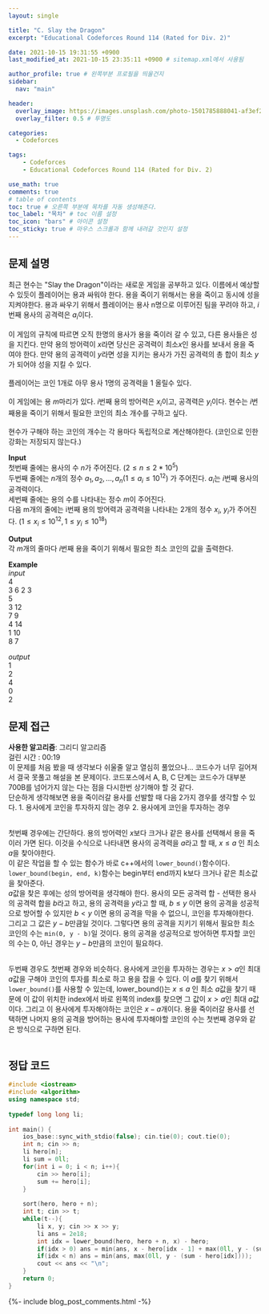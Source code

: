 ```yaml
---
layout: single

title: "C. Slay the Dragon"
excerpt: "Educational Codeforces Round 114 (Rated for Div. 2)"

date: 2021-10-15 19:31:55 +0900
last_modified_at: 2021-10-15 23:35:11 +0900 # sitemap.xml에서 사용됨

author_profile: true # 왼쪽부분 프로필을 띄울건지
sidebar:
  nav: "main"

header:
  overlay_image: https://images.unsplash.com/photo-1501785888041-af3ef285b470?ixlib=rb-1.2.1&ixid=eyJhcHBfaWQiOjEyMDd9&auto=format&fit=crop&w=1350&q=80
  overlay_filter: 0.5 # 투명도

categories: 
  - Codeforces

tags: 
    - Codeforces
    - Educational Codeforces Round 114 (Rated for Div. 2)

use_math: true
comments: true
# table of contents
toc: true # 오른쪽 부분에 목차를 자동 생성해준다.
toc_label: "목차" # toc 이름 설정
toc_icon: "bars" # 아이콘 설정
toc_sticky: true # 마우스 스크롤과 함께 내려갈 것인지 설정
---  
```



## 문제 설명  
최근 현수는 "Slay the Dragon"이라는 새로운 게임을 공부하고 있다. 이름에서 예상할 수 있듯이 플레이어는 용과 싸워야 한다. 용을 죽이기 위해서는 용을 죽이고 동시에 성을 지켜야한다. 용과 싸우기 위해서 플레이어는 용사 n명으로 이루어진 팀을 꾸려야 하고, $i$번째 용사의 공격력은 $a_i$이다.  
<br>
이 게임의 규칙에 따르면 오직 한명의 용사가 용을 죽이러 갈 수 있고, 다른 용사들은 성을 지킨다. 만약 용의 방어력이 $x$라면 당신은 공격력이 최소$x$인 용사를 보내서 용을 죽여야 한다. 만약 용의 공격력이 $y$라면 성을 지키는 용사가 가진 공격력의 총 합이 최소 $y$가 되어야 성을 지킬 수 있다.  
<br>
플레이어는 코인 1개로 아무 용사 1명의 공격력을 $1$ 올릴수 있다.  
<br>
이 게임에는 용 $m$마리가 있다. $i$번째 용의 방어력은 $x_i$이고, 공격력은 $y_i$이다. 현수는 $i$번째용을 죽이기 위해서 필요한 코인의 최소 개수를 구하고 싶다.  
<br>
현수가 구해야 하는 코인의 개수는 각 용마다 독립적으로 계산해야한다. (코인으로 인한 강화는 저장되지 않는다.)  

__Input__  
첫번째 줄에는 용사의 수 $n$가 주어진다. $(2 \le n \le 2*10^5)$  <br>
두번째 줄에는 $n$개의 정수 $a_1, a_2, ..., a_n(1 \le a_i \le 10^12)$ 가 주어진다. $a_i$는 $i$번째 용사의 공격력이다.  <br>
세번째 줄에는 용의 수를 나타내는 정수 $m$이 주어진다.  <br>
다음 m개의 줄에는 i번째 용의 방어력과 공격력을 나타내는 2개의 정수 $x_i$, $y_i$가 주어진다. $(1 \le x_i \le 10^12, 1 \le y_i \le 10^18)$  


__Output__  
각 $m$개의 줄마다 $i$번째 용을 죽이기 위해서 필요한 최소 코인의 값을 출력한다.  

__Example__  
_input_  
4  
3 6 2 3  
5  
3 12  
7 9  
4 14  
1 10  
8 7  
  
  
_output_  
1  
2  
4  
0  
2  
   

## 문제 접근
__사용한 알고리즘__: 그리디 알고리즘    
걸린 시간 : 00:19  
이 문제를 처음 봤을 때 생각보다 쉬울줄 알고 열심히 풀었으나... 코드수가 너무 길어져서 결국 못풀고 해설을 본 문제이다. 코드포스에서 A, B, C 단계는 코드수가 대부분 700B를 넘어가지 않는 다는 점을 다시한번 상기해야 할 것 같다.  <br>
단순하게 생각해보면 용을 죽이러갈 용사를 선발할 때 다음 2가지 경우를 생각할 수 있다.
	1. 용사에게 코인을 투자하지 않는 경우
	2. 용사에게 코인을 투자하는 경우  
</br>

첫번째 경우에는 간단하다. 용의 방어력인 $x$보다 크거나 같은 용사를 선택해서 용을 죽이러 가면 된다. 이것을 수식으로 나타내면 용사의 공격력을 $a$라고 할 때, $x \le a$ 인 최소 $a$을 찾아야한다.  
이 같은 작업을 할 수 있는 함수가 바로 c++에서의 ```lower_bound()```함수이다. ```lower_bound(begin, end, k)```함수는 begin부터 end까지 k보다 크거나 같은 최소값을 찾아준다.  
$a$값을 찾은 후에는 성의 방어력을 생각해야 한다. 용사의 모든 공격력 합 - 선택한 용사의 공격력 합을 $b$라고 하고, 용의 공격력을 $y$라고 할 때, $b \le y$ 이면 용의 공격을 성공적으로 방어할 수 있지만 $b < y$ 이면 용의 공격을 막을 수 없으니, 코인을 투자해야한다. 그리고 그 값은 $y - b$만큼일 것이다. 그렇다면 용의 공격을 지키기 위해서 필요한 최소 코인의 수는 ```min(0, y - b)```일 것이다. 용의 공격을 성공적으로 방어하면 투자할 코인의 수는 $0$, 아닌 경우는 $y - b$만큼의 코인이 필요하다.  
<br>  

두번째 경우도 첫번째 경우와 비슷하다. 용사에게 코인을 투자하는 경우는 $x > a$인 최대 $a$값을 구해야 코인의 투자를 최소로 하고 용을 잡을 수 있다. 이 $a$를 찾기 위해서 ```lower_bound()```를 사용할 수 있는데, lower_bound()는 $x \le a$ 인 최소 $a$값을 찾기 때문에 이 값이 위치한 index에서 바로 왼쪽의 index를 찾으면 그 값이 $x > a$인 최대 $a$값이다. 그리고 이 용사에게 투자해야하는 코인은 $x - a$개이다. 용을 죽이러갈 용사를 선택하면 나머지 용의 공격을 방어하는 용사에 투자해야할 코인의 수는 첫번째 경우와 같은 방식으로 구하면 된다.  
<br>  



## 정답 코드  
```cpp
#include <iostream>
#include <algorithm>
using namespace std;
 
typedef long long li;
 
int main() {
    ios_base::sync_with_stdio(false); cin.tie(0); cout.tie(0);
	int n; cin >> n;
	li hero[n];
	li sum = 0ll;
	for(int i = 0; i < n; i++){
	    cin >> hero[i];
	    sum += hero[i];
	}
	
	sort(hero, hero + n);
	int t; cin >> t;
	while(t--){
	    li x, y; cin >> x >> y;
	    li ans = 2e18;
	    int idx = lower_bound(hero, hero + n, x) - hero;
	    if(idx > 0) ans = min(ans, x - hero[idx - 1] + max(0ll, y - (sum - hero[idx - 1])));
	    if(idx < n) ans = min(ans, max(0ll, y - (sum - hero[idx])));
	    cout << ans << "\n";
	}
	return 0;
}
```  
{%- include blog_post_comments.html -%}
